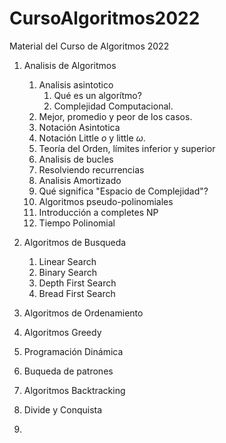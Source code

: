# CursoAlgoritmos2022
Material del Curso de Algoritmos 2022

1. Analisis de Algoritmos
    1. Analisis asintotico
        1. Qué es un algorítmo?
        2. Complejidad Computacional.
    2. Mejor, promedio y peor de los casos.
    3. Notación Asintotica
    4. Notación Little $o$ y little $\omega$.
    5. Teoría del Orden, límites inferior y superior
    6. Analisis de bucles
    7. Resolviendo recurrencias
    8. Analisis Amortizado
    9. Qué significa "Espacio de Complejidad"?
    10. Algoritmos pseudo-polinomiales
    11. Introducción a completes NP
    12. Tiempo Polinomial

2. Algoritmos de Busqueda
    1. Linear Search
    2. Binary Search
    3. Depth First Search
    4. Bread First Search
3. Algoritmos de Ordenamiento
4. Algoritmos Greedy
5. Programación Dinámica
6. Buqueda de patrones
7. Algoritmos Backtracking
8. Divide y Conquista
9. 
